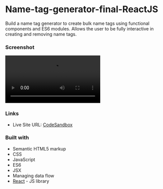 # Name-tag-generator-final-ReactJS
Build a name tag generator to create bulk name tags using functional components and ES6 modules.
Allows the user to be fully interactive in creating and removing name tags. 

### Screenshot

![](https://media.giphy.com/media/ntVvlrwGkgBS5AUy53/giphy.mp4)


### Links

- Live Site URL: [CodeSandbox](https://codesandbox.io/s/l9-build-your-name-tag-text-inputs-interactive-final-part-2-app-mslwx)


### Built with

- Semantic HTML5 markup
- CSS 
- JavaScript 
- ES6
- JSX
- Managing data flow
- [React](https://reactjs.org/) - JS library
